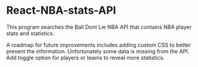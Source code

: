 # React-NBA-stats-API

This program searches the Ball Dont Lie NBA API that contains NBA player stats and statistics. 

A roadmap for future improvements includes adding custom CSS to better present the information. Unfortunately some data is missing from the API.
Add toggle option for players or teams to reveal more statistics. 

